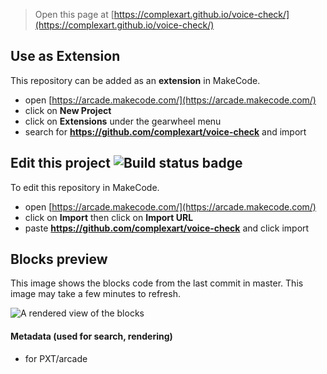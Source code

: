  


> Open this page at [https://complexart.github.io/voice-check/](https://complexart.github.io/voice-check/)

## Use as Extension

This repository can be added as an **extension** in MakeCode.

* open [https://arcade.makecode.com/](https://arcade.makecode.com/)
* click on **New Project**
* click on **Extensions** under the gearwheel menu
* search for **https://github.com/complexart/voice-check** and import

## Edit this project ![Build status badge](https://github.com/complexart/voice-check/workflows/MakeCode/badge.svg)

To edit this repository in MakeCode.

* open [https://arcade.makecode.com/](https://arcade.makecode.com/)
* click on **Import** then click on **Import URL**
* paste **https://github.com/complexart/voice-check** and click import

## Blocks preview

This image shows the blocks code from the last commit in master.
This image may take a few minutes to refresh.

![A rendered view of the blocks](https://github.com/complexart/voice-check/raw/master/.github/makecode/blocks.png)

#### Metadata (used for search, rendering)

* for PXT/arcade
<script src="https://makecode.com/gh-pages-embed.js"></script><script>makeCodeRender("{{ site.makecode.home_url }}", "{{ site.github.owner_name }}/{{ site.github.repository_name }}");</script>
